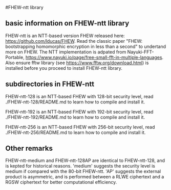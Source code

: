 #FHEW-ntt library

## basic information on FHEW-ntt library
FHEW-ntt is an NTT-based version FHEW released here: https://github.com/lducas/FHEW. 
Read the classic paper "FHEW: bootstrapping homomorphic encryption in less than a second"  to undertand more on FHEW.
The NTT implementation is adpated from Nayuki-FFT-Portable, https://www.nayuki.io/page/free-small-fft-in-multiple-languages.
Also ensure fftw library (see https://www.fftw.org/download.html) is installed before you proceed to install FHEW-ntt library.


## subdirectories in FHEW-ntt
FHEW-ntt-128 is an NTT-based FHEW with 128-bit security level, read ./FHEW-ntt-128/README.md to learn how to compile and install it.

FHEW-ntt-192 is an NTT-based FHEW with 192-bit security level, read ./FHEW-ntt-192/README.md to learn how to compile and install it. 

FHEW-ntt-256 is an NTT-based FHEW with 256-bit security level, read ./FHEW-ntt-256/README.md to learn how to compile and install it.


## Other remarks
FHEW-ntt-medium and  FHEW-ntt-128AP are identical to FHEW-ntt-128, and is kepted for historical reasons.  'medium' suggests the security level is medium if compared with the 80-bit FHEW-ntt. 'AP' suggests the external product is asymmetric, and is performed between a RLWE ciphertext and a RGSW ciphertext for better computational efficiency.
